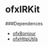 ofxIRKit
========

###Dependences
* [ofxBonjour](https://github.com/2bbb/ofxBonjour)
* [ofxHttpUtils](https://github.com/arturoc/ofxHttpUtils)
